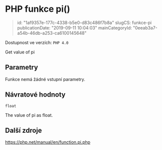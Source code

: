 PHP funkce pi()
================================

> id: "1af9357e-177c-4338-b5e0-d83c486f7b8a"
> slugCS: funkce-pi
> publicationDate: "2019-09-11 10:04:03"
> mainCategoryId: "0eeab3a7-a54b-46db-a253-ca6100145648"

Dostupnost ve verzích: `PHP 4.0`

Get value of pi


Parametry
--------------

Funkce nemá žádné vstupní parametry.

Návratové hodnoty
----------------

`float`

The value of pi as float.

Další zdroje
------------

https://php.net/manual/en/function.pi.php
